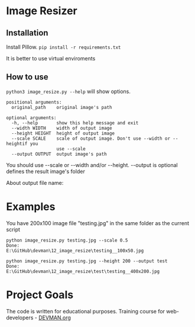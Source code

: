 # Image Resizer
## Installation
Install Pillow.
```pip install -r requirements.txt```

It is better to use virtual enviroments

## How to use
```python3 image_resize.py --help```
will show options.
```
positional arguments:
  original_path    original image's path

optional arguments:
  -h, --help       show this help message and exit
  --width WIDTH    width of output image
  --height HEIGHT  height of output image
  --scale SCALE    scale of output image. Don't use --width or --heightif you
                   use --scale
  --output OUTPUT  output image's path
```

You should use --scale or --width and/or --height.
--output is optional defines the result image's folder

About output file name:

# Examples

You have 200x100 image file "testing.jpg" in the same folder as the current script
```
python image_resize.py testing.jpg --scale 0.5
Done: 
E:\GitHub\devman\12_image_resize\testing__100x50.jpg
```

```
python image_resize.py testing.jpg --height 200 --output test
Done: 
E:\GitHub\devman\12_image_resize\test\testing__400x200.jpg
```


# Project Goals

The code is written for educational purposes. Training course for web-developers - [DEVMAN.org](https://devman.org)
